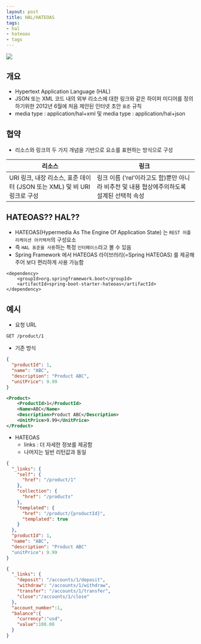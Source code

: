 ```yaml
---
layout: post
title: HAL/HATEOAS
tags:
- hal
- hateoas
- tags
---
```


![](../img/interface.png)

## 개요

- Hypertext Application Language (HAL)
- JSON 또는 XML 코드 내의 외부 리소스에 대한 링크와 같은 하이퍼 미디어를 정의하기위한 2012년 6월에 처음 제안된 인터넷 초안 `표준` 규칙
- media type : application/hal+xml 및 media type : application/hal+json

## 협약

- 리소스와 링크의 두 가지 개념을 기반으로 요소를 표현하는 방식으로 구성

| 리소스 | 링크 |
| ------ | ------ |
| URI 링크, 내장 리소스, 표준 데이터 (JSON 또는 XML) 및 비 URI 링크로 구성 | 링크 이름 (‘rel’이라고도 함)뿐만 아니라 비추천 및 내용 협상에주의하도록 설계된 선택적 속성 |

## HATEOAS?? HAL??

- HATEOAS(Hypermedia As The Engine Of Application State) 는 `REST 어플리케이션 아키텍처`의 구성요소
- 즉 `HAL 표준을 사용`하는 특정 `인터페이스`라고 볼 수 있음
- Spring Framework 에서 HATEOAS 라이브러리(=Spring HATEOAS) 를 제공해 주어 보다 편리하게 사용 가능함

```
<dependency>
    <groupId>org.springframework.boot</groupId>
    <artifactId>spring-boot-starter-hateoas</artifactId>
</dependency>
```

## 예시

- 요청 URL

```
GET /product/1
```

- 기존 방식

```json
{
  "productId": 1,
  "name": "ABC",
  "description": "Product ABC",
  "unitPrice": 9.99
}
```

```xml
<Product>
    <ProductId>1</ProductId>
    <Name>ABC</Name>
    <Description>Product ABC</Description>
    <UnitPrice>9.99</UnitPrice>
</Product>
```

- HATEOAS
  - links : 더 자세한 정보를 제공함
  - 나머지는 일반 리턴값과 동일
```json
{
  "_links": {
    "self": {
      "href": "/product/1"
    },
    "collection": {
      "href": "/products"
    },
    "templated": {
      "href": "/product/{productId}",
      "templated": true
    }
  },
  "productId": 1,
  "name": "ABC",
  "description": "Product ABC"
  "unitPrice": 9.99
}
```

```json
{
  "_links": {
    "deposit": "/accounts/1/deposit",
    "withdraw": "/accounts/1/withdraw",
    "transfer": "/accounts/1/transfer",
    "close":"/accounts/1/close"
  },
  "account_number":1,
  "balance":{
    "currency":"usd",
    "value":100.00
  }
}
```

